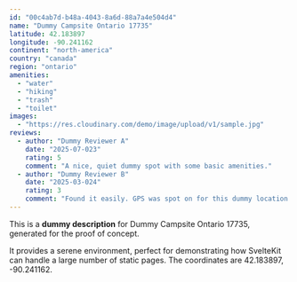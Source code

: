 ```yaml
---
id: "00c4ab7d-b48a-4043-8a6d-88a7a4e504d4"
name: "Dummy Campsite Ontario 17735"
latitude: 42.183897
longitude: -90.241162
continent: "north-america"
country: "canada"
region: "ontario"
amenities:
  - "water"
  - "hiking"
  - "trash"
  - "toilet"
images:
  - "https://res.cloudinary.com/demo/image/upload/v1/sample.jpg"
reviews:
  - author: "Dummy Reviewer A"
    date: "2025-07-023"
    rating: 5
    comment: "A nice, quiet dummy spot with some basic amenities."
  - author: "Dummy Reviewer B"
    date: "2025-03-024"
    rating: 3
    comment: "Found it easily. GPS was spot on for this dummy location."
---
```


This is a **dummy description** for Dummy Campsite Ontario 17735, generated for the proof of concept.

It provides a serene environment, perfect for demonstrating how SvelteKit can handle a large number of static pages. The coordinates are 42.183897, -90.241162.
